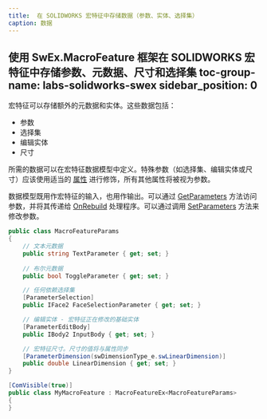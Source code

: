 ```yaml
---
title:  在 SOLIDWORKS 宏特征中存储数据（参数、实体、选择集）
caption: 数据
---
```

 使用 SwEx.MacroFeature 框架在 SOLIDWORKS 宏特征中存储参数、元数据、尺寸和选择集
toc-group-name: labs-solidworks-swex
sidebar_position: 0
---
宏特征可以存储额外的元数据和实体。这些数据包括：

* 参数
* 选择集
* 编辑实体
* 尺寸

所需的数据可以在宏特征数据模型中定义。特殊参数（如选择集、编辑实体或尺寸）应该使用适当的 [属性](https://docs.codestack.net/swex/macro-feature/html/N_CodeStack_SwEx_MacroFeature_Attributes.htm) 进行修饰，所有其他属性将被视为参数。

数据模型既用作宏特征的输入，也用作输出。可以通过 [GetParameters](https://docs.codestack.net/swex/macro-feature/html/M_CodeStack_SwEx_MacroFeature_MacroFeatureEx_1_GetParameters.htm) 方法访问参数，并将其传递给 [OnRebuild](https://docs.codestack.net/swex/macro-feature/html/M_CodeStack_SwEx_MacroFeature_MacroFeatureEx_1_OnRebuild.htm) 处理程序。可以通过调用 [SetParameters](https://docs.codestack.net/swex/macro-feature/html/M_CodeStack_SwEx_MacroFeature_MacroFeatureEx_1_SetParameters.htm) 方法来修改参数。

~~~ cs
public class MacroFeatureParams
{
    // 文本元数据
    public string TextParameter { get; set; }
    
    // 布尔元数据
    public bool ToggleParameter { get; set; }

    // 任何依赖选择集
    [ParameterSelection]
    public IFace2 FaceSelectionParameter { get; set; }

    // 编辑实体 - 宏特征正在修改的基础实体
    [ParameterEditBody]
    public IBody2 InputBody { get; set; }

    // 宏特征尺寸。尺寸的值将与属性同步
    [ParameterDimension(swDimensionType_e.swLinearDimension)]
    public double LinearDimension { get; set; }
}

[ComVisible(true)]
public class MyMacroFeature : MacroFeatureEx<MacroFeatureParams>
{
}
~~~